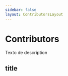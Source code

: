 ```yaml
---
sidebar: false
layout: ContributorsLayout
---
```


# Contributors

<box header>

  Texto de description

</box>


<box>

## title

<vuecode md>
<template #demo>
<div>

</div>
</template>
<template #code>

```html

```

</template>
</vuecode>

</box>
